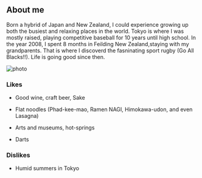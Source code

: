 ## About me

Born a hybrid of Japan and New Zealand, I could experience growing up both the busiest and relaxing places in the world. Tokyo is where I was mostly raised, playing competitive baseball for 10 years until high school. In the year 2008, I spent 8 months in Feilding New Zealand,staying with my grandparents. That is where I discoverd the fasninating sport rugby (Go All Blacks!!). Life is going good since then.

![photo](https://danyamamotoevans.github.io/Welcome/IMG_7743.png)

### Likes
* Good wine, craft beer, Sake
* Flat noodles (Phad-kee-mao, Ramen NAGI, Himokawa-udon, and even Lasagna)

* Arts and museums, hot-springs
* Darts

### Dislikes
* Humid summers in Tokyo 

